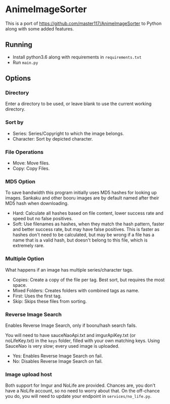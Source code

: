 # AnimeImageSorter

This is a port of https://github.com/master117/AnimeImageSorter to Python along with some added features.

## Running

- Install python3.6 along with requirements in `requirements.txt`
- Run `main.py`

## Options

### Directory

Enter a directory to be used, or leave blank to use the current working directory.

### Sort by

- Series: Series/Copyright to which the image belongs.
- Character: Sort by depicted character.

### File Operations

- Move: Move files.
- Copy: Copy Files.

### MD5 Option

To save bandwidth this program initially uses MD5 hashes for looking up images.
Sankaku and other booru images are by default named after their MD5 hash when downloading.

- Hard: Calculate all hashes based on file content, lower success rate and speed but no false positives.
- Soft: Use filenames as hashes, when they match the hash pattern, faster and better success rate, but may have false
  positives. 
  This is faster as hashes don't need to be calculated, but may be wrong if a file has a name that is a valid hash, but
  doesn't belong to this file, which is extremely rare.

### Multiple Option

What happens if an image has multiple series/character tags.

- Copies: Create a copy of the file per tag. Best sort, but requires the most space.
- Mixed Folders: Creates folders with combined tags as name.
- First: Uses the first tag.
- Skip: Skips these files from sorting.

### Reverse Image Search

Enables Reverse Image Search, only if booru/hash search fails.

You will need to have sauceNaoApi.txt and imgurApiKey.txt (or noLifeKey.txt) in the `keys` folder, filled with your own
matching keys.
Using SauceNao is very slow; every used image is uploaded.

- Yes: Enables Reverse Image Search on fail.
- No: Disables Reverse Image Search on fail.

### Image upload host

Both support for Imgur and NoLife are provided. Chances are, you don't have a NoLife account, so no need to worry about
that. On the off-chance you do, you will need to update your endpoint in `services/no_life.py`.
